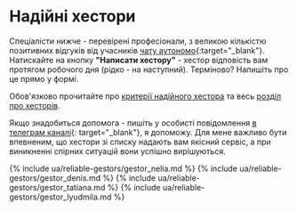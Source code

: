 # Надійні хестори

Спеціалісти нижче - перевірені професіонали, з великою кількістю позитивних відгуків від учасників
[чату аутономо](https://bit.ly/it-autonomos-es){:target="_blank"}. Натискайте на кнопку **"Написати хестору"** - хестор
відповість вам протягом робочого дня (рідко - на наступний).
Терміново? Напишіть про це прямо у формі.

Обов'язково прочитайте про [критерії надійного хестора](#критерії-надійного-хестора) та
весь [розділ про хесторів](#хестор-1).

Якщо знадобиться допомога - пишіть у особисті повідомлення [в телеграм каналі](https://bit.ly/autonomo-and-sl-channel){:
target="_blank"}, я допоможу. Для мене важливо бути впевненим, що хестори зі списку надають вам якісний
сервіс, а при виникненні спірних ситуацій вони успішно вирішуються.

{% include ua/reliable-gestors/gestor_nelia.md %}
{% include ua/reliable-gestors/gestor_denis.md %}
{% include ua/reliable-gestors/gestor_tatiana.md %}
{% include ua/reliable-gestors/gestor_lyudmila.md %}
